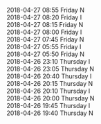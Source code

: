 2018-04-27 08:55 Friday  N  
2018-04-27 08:20 Friday  I  
2018-04-27 08:15 Friday  N  
2018-04-27 08:00 Friday  I  
2018-04-27 07:45 Friday  N  
2018-04-27 05:55 Friday  I  
2018-04-27 05:50 Friday  N  
2018-04-26 23:10 Thursday  I  
2018-04-26 23:05 Thursday  N  
2018-04-26 20:40 Thursday  I  
2018-04-26 20:15 Thursday  N  
2018-04-26 20:10 Thursday  I  
2018-04-26 20:00 Thursday  N  
2018-04-26 19:45 Thursday  I  
2018-04-26 19:40 Thursday  N  
